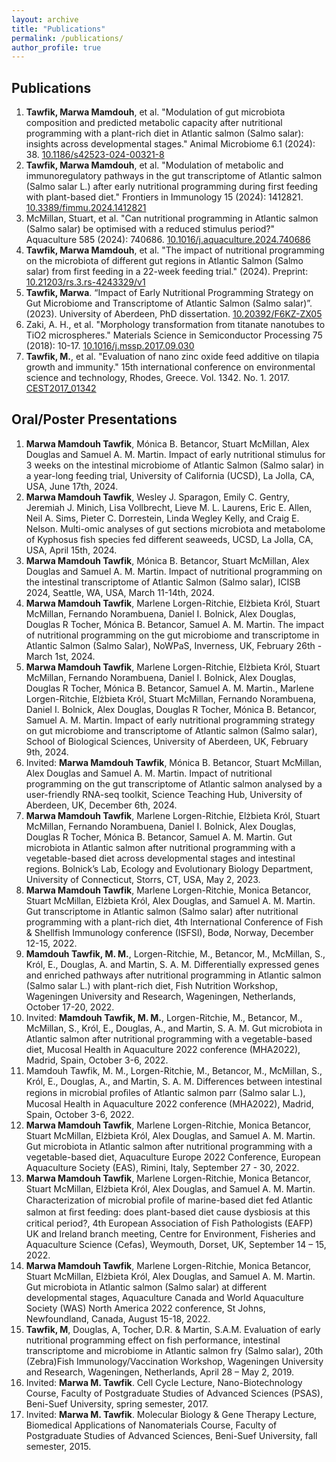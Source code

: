 ```yaml
---
layout: archive
title: "Publications"
permalink: /publications/
author_profile: true
---
```


<!-- {% if author.googlescholar %} -->
<!--   You can also find my articles on <u><a href="{{author.googlescholar}}">my Google Scholar profile</a>.</u> -->
<!--{% endif %} -->
<!--  -->
<!--{% include base_path %} -->
<!-- -->
<!--{% for post in site.publications reversed %} -->
<!--  {% include archive-single.html %} -->
<!-- {% endfor %} -->

## Publications
1.	**Tawfik, Marwa Mamdouh**, et al. "Modulation of gut microbiota composition and predicted metabolic capacity after nutritional programming with a plant-rich diet in Atlantic salmon (Salmo salar): insights across developmental stages." Animal Microbiome 6.1 (2024): 38. [10.1186/s42523-024-00321-8](https://animalmicrobiome.biomedcentral.com/articles/10.1186/s42523-024-00321-8)
2.	**Tawfik, Marwa Mamdouh**, et al. "Modulation of metabolic and immunoregulatory pathways in the gut transcriptome of Atlantic salmon (Salmo salar L.) after early nutritional programming during first feeding with plant-based diet." Frontiers in Immunology 15 (2024): 1412821. [10.3389/fimmu.2024.1412821](https://www.frontiersin.org/journals/immunology/articles/10.3389/fimmu.2024.1412821/full)
3.	McMillan, Stuart, et al. "Can nutritional programming in Atlantic salmon (Salmo salar) be optimised with a reduced stimulus period?" Aquaculture 585 (2024): 740686. [10.1016/j.aquaculture.2024.740686](https://www.sciencedirect.com/science/article/pii/S0044848624001479)
4.	**Tawfik, Marwa Mamdouh**, et al. "The impact of nutritional programming on the microbiota of different gut regions in Atlantic Salmon (Salmo salar) from first feeding in a 22-week feeding trial." (2024). Preprint: [10.21203/rs.3.rs-4243329/v1](https://www.researchsquare.com/article/rs-4243329/v1)
5.	**Tawfik, Marwa**. “Impact of Early Nutritional Programming Strategy on Gut Microbiome and Transcriptome of Atlantic Salmon (Salmo salar)”. (2023). University of Aberdeen, PhD dissertation. [10.20392/F6KZ-ZX05](https://abdn.primo.exlibrisgroup.com/discovery/delivery/44ABE_INST:44ABE_VU1/12213273960005941)
6.	Zaki, A. H., et al. "Morphology transformation from titanate nanotubes to TiO2 microspheres." Materials Science in Semiconductor Processing 75 (2018): 10-17. [10.1016/j.mssp.2017.09.030](https://www.sciencedirect.com/science/article/pii/S1369800117319194)
7.	**Tawfik, M.**, et al. "Evaluation of nano zinc oxide feed additive on tilapia growth and immunity." 15th international conference on environmental science and technology, Rhodes, Greece. Vol. 1342. No. 1. 2017. [CEST2017_01342](https://cest2017.gnest.org/sites/default/files/presentation_file_list/cest2017_01342_oral_paper.pdf)

## Oral/Poster Presentations
1.	**Marwa Mamdouh Tawfik**, Mónica B. Betancor, Stuart McMillan, Alex Douglas and Samuel A. M. Martin. Impact of early nutritional stimulus for 3 weeks on the intestinal microbiome of Atlantic Salmon (Salmo salar) in a year-long feeding trial, University of California (UCSD), La Jolla, CA, USA, June 17th, 2024. 
2.	**Marwa Mamdouh Tawfik**, Wesley J. Sparagon, Emily C. Gentry, Jeremiah J. Minich, Lisa Vollbrecht, Lieve M. L. Laurens, Eric E. Allen, Neil A. Sims, Pieter C. Dorrestein, Linda Wegley Kelly, and Craig E. Nelson. Multi-omic analyses of gut sections microbiota and metabolome of Kyphosus fish species fed different seaweeds, UCSD, La Jolla, CA, USA, April 15th, 2024. 
3.	**Marwa Mamdouh Tawfik**, Mónica B. Betancor, Stuart McMillan, Alex Douglas and Samuel A. M. Martin. Impact of nutritional programming on the intestinal transcriptome of Atlantic Salmon (Salmo salar), ICISB 2024, Seattle, WA, USA, March 11-14th, 2024. 
4.	**Marwa Mamdouh Tawfik**, Marlene Lorgen-Ritchie, Elżbieta Król, Stuart McMillan, Fernando Norambuena, Daniel I. Bolnick, Alex Douglas, Douglas R Tocher, Mónica B. Betancor, Samuel A. M. Martin. The impact of nutritional programming on the gut microbiome and transcriptome in Atlantic Salmon (Salmo Salar), NoWPaS, Inverness, UK, February 26th - March 1st, 2024.
5.	**Marwa Mamdouh Tawfik**, Marlene Lorgen-Ritchie, Elżbieta Król, Stuart McMillan, Fernando Norambuena, Daniel I. Bolnick, Alex Douglas, Douglas R Tocher, Mónica B. Betancor, Samuel A. M. Martin., Marlene Lorgen-Ritchie, Elżbieta Król, Stuart McMillan, Fernando Norambuena, Daniel I. Bolnick, Alex Douglas, Douglas R Tocher, Mónica B. Betancor, Samuel A. M. Martin. Impact of early nutritional programming strategy on gut microbiome and transcriptome of Atlantic salmon (Salmo salar), School of Biological Sciences, University of Aberdeen, UK, February 9th, 2024.
6.	Invited: **Marwa Mamdouh Tawfik**, Mónica B. Betancor, Stuart McMillan, Alex Douglas and Samuel A. M. Martin. Impact of nutritional programming on the gut transcriptome of Atlantic salmon analysed by a user-friendly RNA-seq toolkit, Science Teaching Hub, University of Aberdeen, UK, December 6th, 2024.
7.	**Marwa Mamdouh Tawfik**, Marlene Lorgen-Ritchie, Elżbieta Król, Stuart McMillan, Fernando Norambuena, Daniel I. Bolnick, Alex Douglas, Douglas R Tocher, Mónica B. Betancor, Samuel A. M. Martin. Gut microbiota in Atlantic salmon after nutritional programming with a vegetable-based diet across developmental stages and intestinal regions. Bolnick’s Lab, Ecology and Evolutionary Biology Department, University of Connecticut, Storrs, CT, USA, May 2, 2023.  
8.	**Marwa Mamdouh Tawfik**, Marlene Lorgen-Ritchie, Monica Betancor, Stuart McMillan, Elżbieta Król, Alex Douglas, and Samuel A. M. Martin. Gut transcriptome in Atlantic salmon (Salmo salar) after nutritional programming with a plant-rich diet, 4th International Conference of Fish & Shellfish Immunology conference (ISFSI), Bodø, Norway, December 12-15, 2022.
9.	**Mamdouh Tawfik, M. M.**, Lorgen-Ritchie, M., Betancor, M., McMillan, S., Król, E., Douglas, A. and Martin, S. A. M. Differentially expressed genes and enriched pathways after nutritional programming in Atlantic salmon (Salmo salar L.) with plant-rich diet, Fish Nutrition Workshop, Wageningen University and Research, Wageningen, Netherlands, October 17-20, 2022.  
10.	Invited: **Mamdouh Tawfik, M. M.**, Lorgen-Ritchie, M., Betancor, M., McMillan, S., Król, E., Douglas, A., and Martin, S. A. M. Gut microbiota in Atlantic salmon after nutritional programming with a vegetable-based diet, Mucosal Health in Aquaculture 2022 conference (MHA2022), Madrid, Spain, October 3-6, 2022.  
11.	Mamdouh Tawfik, M. M., Lorgen-Ritchie, M., Betancor, M., McMillan, S., Król, E., Douglas, A., and Martin, S. A. M. Differences between intestinal regions in microbial proﬁles of Atlantic salmon parr (Salmo salar L.), Mucosal Health in Aquaculture 2022 conference (MHA2022), Madrid, Spain, October 3-6, 2022.  
12.	**Marwa Mamdouh Tawfik**, Marlene Lorgen-Ritchie, Monica Betancor, Stuart McMillan, Elżbieta Król, Alex Douglas, and Samuel A. M. Martin. Gut microbiota in Atlantic salmon after nutritional programming with a vegetable-based diet, Aquaculture Europe 2022 Conference, European Aquaculture Society (EAS), Rimini, Italy, September 27 - 30, 2022.
13.	**Marwa Mamdouh Tawfik**, Marlene Lorgen-Ritchie, Monica Betancor, Stuart McMillan, Elżbieta Król, Alex Douglas, and Samuel A. M. Martin. Characterization of microbial proﬁle of marine-based diet fed Atlantic salmon at ﬁrst feeding: does plant-based diet cause dysbiosis at this critical period?, 4th European Association of Fish Pathologists (EAFP) UK and Ireland branch meeting, Centre for Environment, Fisheries and Aquaculture Science (Cefas), Weymouth, Dorset, UK, September 14 – 15, 2022.  
14.	**Marwa Mamdouh Tawfik**, Marlene Lorgen-Ritchie, Monica Betancor, Stuart McMillan, Elżbieta Król, Alex Douglas, and Samuel A. M. Martin. Gut microbiota in Atlantic salmon (Salmo salar) at different developmental stages, Aquaculture Canada and World Aquaculture Society (WAS) North America 2022 conference, St Johns, Newfoundland, Canada, August 15-18, 2022.  
15.	**Tawfik, M**, Douglas, A, Tocher, D.R. & Martin, S.A.M. Evaluation of early nutritional programming effect on fish performance, intestinal transcriptome and microbiome in Atlantic salmon fry (Salmo salar), 20th (Zebra)Fish Immunology/Vaccination Workshop, Wageningen University and Research, Wageningen, Netherlands, April 28 – May 2, 2019.  
16.	Invited: **Marwa M. Tawfik**. Cell Cycle Lecture, Nano-Biotechnology Course, Faculty of Postgraduate Studies of Advanced Sciences (PSAS), Beni-Suef University, spring semester, 2017.  
17.	Invited: **Marwa M. Tawfik**. Molecular Biology & Gene Therapy Lecture, Biomedical Applications of Nanomaterials Course, Faculty of Postgraduate Studies of Advanced Sciences, Beni-Suef University, fall semester, 2015.
